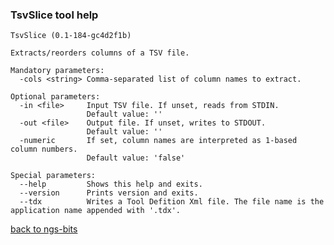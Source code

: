 ### TsvSlice tool help
	TsvSlice (0.1-184-gc4d2f1b)
	
	Extracts/reorders columns of a TSV file.
	
	Mandatory parameters:
	  -cols <string> Comma-separated list of column names to extract.
	
	Optional parameters:
	  -in <file>     Input TSV file. If unset, reads from STDIN.
	                 Default value: ''
	  -out <file>    Output file. If unset, writes to STDOUT.
	                 Default value: ''
	  -numeric       If set, column names are interpreted as 1-based column numbers.
	                 Default value: 'false'
	
	Special parameters:
	  --help         Shows this help and exits.
	  --version      Prints version and exits.
	  --tdx          Writes a Tool Defition Xml file. The file name is the application name appended with '.tdx'.
	
[back to ngs-bits](https://github.com/marc-sturm/ngs-bits)